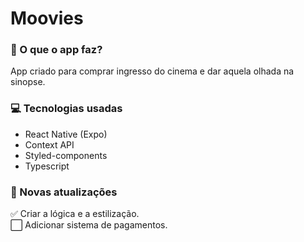 # Moovies

### 🎯 O que o app faz?

App criado para comprar ingresso do cinema e dar aquela olhada na sinopse.

###  💻 Tecnologias usadas

- React Native (Expo)
- Context API
- Styled-components
- Typescript

### 📅 Novas atualizações

:white_check_mark: Criar a lógica e a estilização. <br />
:white_large_square: Adicionar sistema de pagamentos. <br />
